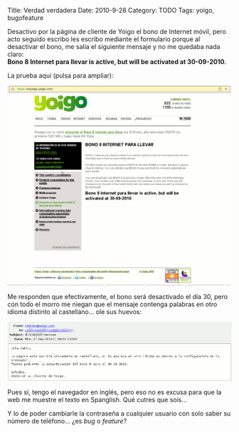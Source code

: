 Title: Verdad verdadera
Date: 2010-9-28
Category: TODO
Tags: yoigo, bugofeature

Desactivo por la página de cliente de Yoigo el bono de Internet móvil, pero acto seguido escribo les escribo mediante el formulario porque
al desactivar el bono, me salia el siguiente mensaje y no me quedaba nada claro:  
**Bono 8 Internet para llevar is active, but will be activated at 30-09-2010.**

La prueba aquí (pulsa para ampliar):

[![bono yoigo](/img/yoigo_bono1.gif)](/img/yoigo_bono1.gif)

Me responden que efectivamente, el bono será desactivado el día 30, pero con todo el morro me niegan que el mensaje contenga palabras en
otro idioma distinto al castellano... ole sus huevos:

[![bono yoigo 2](/img/yoigo_bono2.gif)](/img/yoigo_bono2.gif)

Pues sí, tengo el navegador en inglés, pero eso no es excusa para que la web me muestre el texto en Spanglish. Qué cutres que sois...

Y lo de poder cambiarle la contraseña a cualquier usuario con solo saber su número de teléfono... ¿es *bug* o *feature*?

